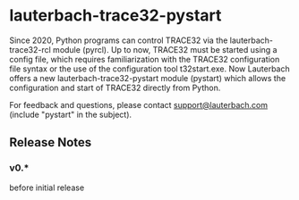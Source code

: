 # lauterbach-trace32-pystart
Since 2020, Python programs can control TRACE32 via the lauterbach-trace32-rcl module (pyrcl). Up to now, TRACE32 must be started using a config file, which requires familiarization with the TRACE32 configuration file syntax or the use of the configuration tool t32start.exe. Now Lauterbach offers a new
lauterbach-trace32-pystart module (pystart) which allows the configuration and start of TRACE32 directly from Python.

For feedback and questions, please contact support@lauterbach.com (include "pystart" in the subject).

## Release Notes
### v0.*
before initial release
